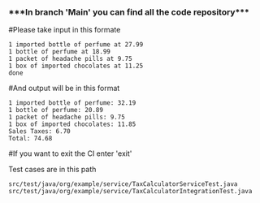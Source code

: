 <h3>***In branch 'Main' you can find all the code repository***</h3>

#Please take input in this formate 

```
1 imported bottle of perfume at 27.99
1 bottle of perfume at 18.99
1 packet of headache pills at 9.75
1 box of imported chocolates at 11.25
done
```

#And output will be in this format

```
1 imported bottle of perfume: 32.19
1 bottle of perfume: 20.89
1 packet of headache pills: 9.75
1 box of imported chocolates: 11.85
Sales Taxes: 6.70
Total: 74.68
```

#If you want to exit the CI enter 'exit'

Test cases are in this path 
```
src/test/java/org/example/service/TaxCalculatorServiceTest.java
src/test/java/org/example/service/TaxCalculatorIntegrationTest.java
```
